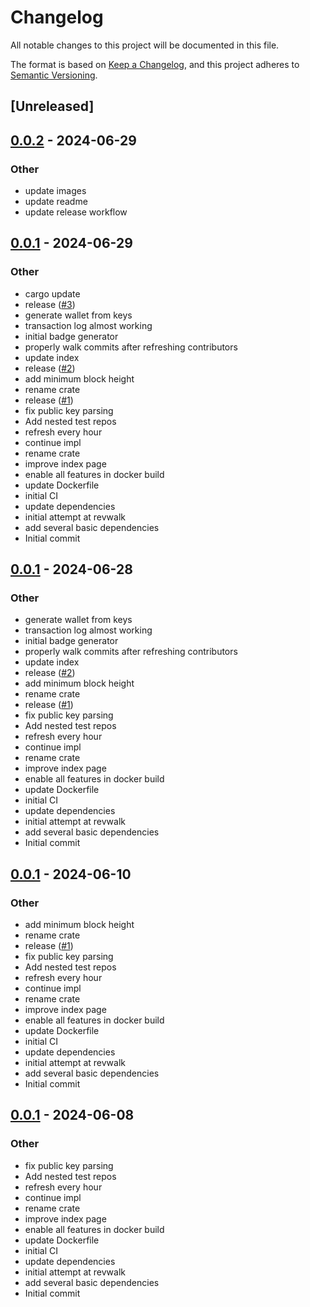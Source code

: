 # Changelog
All notable changes to this project will be documented in this file.

The format is based on [Keep a Changelog](https://keepachangelog.com/en/1.0.0/),
and this project adheres to [Semantic Versioning](https://semver.org/spec/v2.0.0.html).

## [Unreleased]

## [0.0.2](https://github.com/fossable/turbine/compare/v0.0.1...v0.0.2) - 2024-06-29

### Other
- update images
- update readme
- update release workflow

## [0.0.1](https://github.com/fossable/turbine/releases/tag/v0.0.1) - 2024-06-29

### Other
- cargo update
- release ([#3](https://github.com/fossable/turbine/pull/3))
- generate wallet from keys
- transaction log almost working
- initial badge generator
- properly walk commits after refreshing contributors
- update index
- release ([#2](https://github.com/fossable/turbine/pull/2))
- add minimum block height
- rename crate
- release ([#1](https://github.com/fossable/turbine/pull/1))
- fix public key parsing
- Add nested test repos
- refresh every hour
- continue impl
- rename crate
- improve index page
- enable all features in docker build
- update Dockerfile
- initial CI
- update dependencies
- initial attempt at revwalk
- add several basic dependencies
- Initial commit

## [0.0.1](https://github.com/fossable/turbine/releases/tag/v0.0.1) - 2024-06-28

### Other
- generate wallet from keys
- transaction log almost working
- initial badge generator
- properly walk commits after refreshing contributors
- update index
- release ([#2](https://github.com/fossable/turbine/pull/2))
- add minimum block height
- rename crate
- release ([#1](https://github.com/fossable/turbine/pull/1))
- fix public key parsing
- Add nested test repos
- refresh every hour
- continue impl
- rename crate
- improve index page
- enable all features in docker build
- update Dockerfile
- initial CI
- update dependencies
- initial attempt at revwalk
- add several basic dependencies
- Initial commit

## [0.0.1](https://github.com/fossable/turbine/releases/tag/v0.0.1) - 2024-06-10

### Other
- add minimum block height
- rename crate
- release ([#1](https://github.com/fossable/turbine/pull/1))
- fix public key parsing
- Add nested test repos
- refresh every hour
- continue impl
- rename crate
- improve index page
- enable all features in docker build
- update Dockerfile
- initial CI
- update dependencies
- initial attempt at revwalk
- add several basic dependencies
- Initial commit

## [0.0.1](https://github.com/fossable/turbine/releases/tag/v0.0.1) - 2024-06-08

### Other
- fix public key parsing
- Add nested test repos
- refresh every hour
- continue impl
- rename crate
- improve index page
- enable all features in docker build
- update Dockerfile
- initial CI
- update dependencies
- initial attempt at revwalk
- add several basic dependencies
- Initial commit
